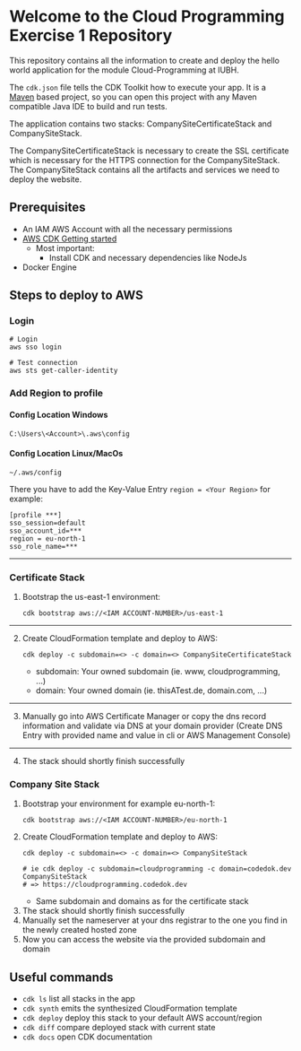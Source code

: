 # Welcome to the Cloud Programming Exercise 1 Repository

This repository contains all the information to create and deploy the hello world application 
for the module Cloud-Programming at IUBH. 

The `cdk.json` file tells the CDK Toolkit how to execute your app.
It is a [Maven](https://maven.apache.org/) based project, so you can open this project with any Maven compatible Java IDE to build and run tests.

The application contains two stacks: CompanySiteCertificateStack and CompanySiteStack.

The CompanySiteCertificateStack is necessary to create the SSL certificate which is necessary for the
HTTPS connection for the CompanySiteStack.
The CompanySiteStack contains all the artifacts and services we need to deploy the website.

## Prerequisites

- An IAM AWS Account with all the necessary permissions
- [AWS CDK Getting started](https://docs.aws.amazon.com/cdk/v2/guide/getting_started.html)
  - Most important:
    - Install CDK and necessary dependencies like NodeJs
- Docker Engine

## Steps to deploy to AWS

### Login

```shell
# Login
aws sso login
```

```shell
# Test connection
aws sts get-caller-identity
```

### Add Region to profile

#### Config Location Windows

`C:\Users\<Account>\.aws\config`

#### Config Location Linux/MacOs

`~/.aws/config`

There you have to add the Key-Value Entry `region = <Your Region>` for example:

````
[profile ***]
sso_session=default
sso_account_id=***
region = eu-north-1
sso_role_name=***
````

---

### Certificate Stack
1. Bootstrap the us-east-1 environment: 
    ```shell
    cdk bootstrap aws://<IAM ACCOUNT-NUMBER>/us-east-1
    ```
---   
2. Create CloudFormation template and deploy to AWS: 
    ```shell
   cdk deploy -c subdomain=<> -c domain=<> CompanySiteCertificateStack
    ```
   - subdomain: Your owned subdomain (ie. www, cloudprogramming, ...)
   - domain: Your owned domain (ie. thisATest.de, domain.com, ...)
---
3. Manually go into AWS Certificate Manager or copy the dns record information 
   and validate via DNS at your domain provider (Create DNS Entry with provided name and value in cli or AWS Management Console)
---
4. The stack should shortly finish successfully 


### Company Site Stack
1. Bootstrap your environment for example eu-north-1:
    ```shell
    cdk bootstrap aws://<IAM ACCOUNT-NUMBER>/eu-north-1
    ```  
2. Create CloudFormation template and deploy to AWS: 
    ````shell
    cdk deploy -c subdomain=<> -c domain=<> CompanySiteStack
    
    # ie cdk deploy -c subdomain=cloudprogramming -c domain=codedok.dev CompanySiteStack
    # => https://cloudprogramming.codedok.dev
    ````
   - Same subdomain and domains as for the certificate stack
3. The stack should shortly finish successfully 
4. Manually set the nameserver at your dns registrar to the one you find in the newly created hosted zone
5. Now you can access the website via the provided subdomain and domain

## Useful commands

 * `cdk ls`          list all stacks in the app
 * `cdk synth`       emits the synthesized CloudFormation template
 * `cdk deploy`      deploy this stack to your default AWS account/region
 * `cdk diff`        compare deployed stack with current state
 * `cdk docs`        open CDK documentation
